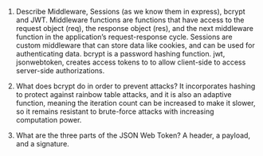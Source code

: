 <!-- Answers to the Short Answer Essay Questions go here -->

1.  Describe Middleware, Sessions (as we know them in express), bcrypt and JWT.
    Middleware functions are functions that have access to the request object (req), the response object (res), and the next middleware function in the application’s request-response cycle.
    Sessions are custom middleware that can store data like cookies, and can be used for authenticating data.
    bcrypt is a password hashing function.
    jwt, jsonwebtoken, creates access tokens to to allow client-side to access server-side authorizations.

2.  What does bcrypt do in order to prevent attacks?
    It incorporates hashing to protect against rainbow table attacks, and it is also an adaptive function, meaning the iteration count can be increased to make it slower, so it remains resistant to brute-force attacks with increasing computation power.

3.  What are the three parts of the JSON Web Token?
    A header, a payload, and a signature.